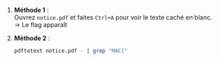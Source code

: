 1. **Méthode 1** :  
   Ouvrez `notice.pdf` et faites `Ctrl+A` pour voir le texte caché en blanc.  
   → Le flag apparaît

2. **Méthode 2** :  
   ```bash
   pdftotext notice.pdf - | grep "MAC{"
